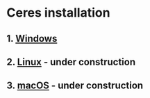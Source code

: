 # Ceres installation
## 1. [Windows](install_guide/windows.md)
## 2. [Linux](install_guide/linux.md) - under construction
## 3. [macOS](install_guide/macos.md) - under construction

